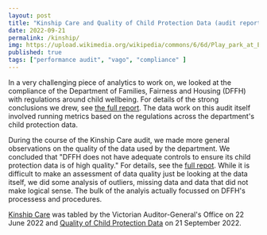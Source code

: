 ```yaml
---
layout: post
title: "Kinship Care and Quality of Child Protection Data (audit report)"
date: 2022-09-21
permalink: /kinship/
img: https://upload.wikimedia.org/wikipedia/commons/6/6d/Play_park_at_Elie_Holiday_Park_-_geograph.org.uk_-_6112598.jpg
published: true
tags: ["performance audit", "vago", "compliance" ]
---
```


In a very challenging piece of analytics to work on, we looked at the compliance of the Department of Families, Fairness and Housing (DFFH) with regulations around child wellbeing. For details of the strong conclusions we drew, see [the full report](https://www.audit.vic.gov.au/report/kinship-care). The data work on this audit itself involved running metrics based on the regulations across the department's child protection data. 

During the course of the Kinship Care audit, we made more general observations on the quality of the data used by the department. We concluded that "DFFH does not have adequate controls to ensure its child protection data is of high quality." For details, see the [full repot](https://www.audit.vic.gov.au/report/quality-child-protection-data). While it is difficult to make an assessment of data quality just be looking at the data itself, we did some analysis of outliers, missing data and data that did not make logical sense. The bulk of the analyis actually focussed on DFFH's processess and procedures.

[Kinship Care](https://www.audit.vic.gov.au/report/kinship-care) was tabled by the Victorian Auditor-General's Office on 22 June 2022 and [Quality of Child Protection Data](https://www.audit.vic.gov.au/report/quality-child-protection-data) on 21 September 2022.

